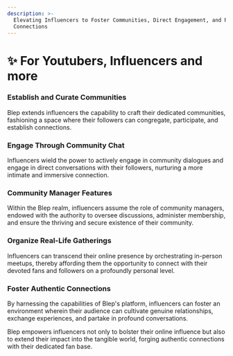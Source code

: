 ```yaml
---
description: >-
  Elevating Influencers to Foster Communities, Direct Engagement, and Real-World
  Connections
---
```


# ✨ For Youtubers, Influencers and more

### **Establish and Curate Communities**

Blep extends influencers the capability to craft their dedicated communities, fashioning a space where their followers can congregate, participate, and establish connections.

### **Engage Through Community Chat**

Influencers wield the power to actively engage in community dialogues and engage in direct conversations with their followers, nurturing a more intimate and immersive connection.

### **Community Manager Features**

Within the Blep realm, influencers assume the role of community managers, endowed with the authority to oversee discussions, administer membership, and ensure the thriving and secure existence of their community.

### **Organize Real-Life Gatherings**

Influencers can transcend their online presence by orchestrating in-person meetups, thereby affording them the opportunity to connect with their devoted fans and followers on a profoundly personal level.

### **Foster Authentic Connections**

By harnessing the capabilities of Blep's platform, influencers can foster an environment wherein their audience can cultivate genuine relationships, exchange experiences, and partake in profound conversations.

Blep empowers influencers not only to bolster their online influence but also to extend their impact into the tangible world, forging authentic connections with their dedicated fan base.
